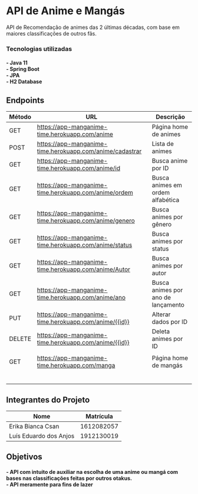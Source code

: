 # API de Anime e Mangás

<p>
API de Recomendação de animes das 2 últimas décadas, com base em maiores classificações de outros fãs.
<p>


### Tecnologias utilizadas

<h4><b> 
- Java 11 <br>
- Spring Boot <br> 
- JPA <br>
- H2 Database <br>
</b></h4>


## Endpoints

| Método | URL                                   | Descrição                          |
| ------ | ------------------------------------- | ---------------------------------- |
| GET    | https://app-manganime-time.herokuapp.com/anime           | Página home de animes              |
| POST   | https://app-manganime-time.herokuapp.com/anime/cadastrar | Lista de animes                    |
| GET    | https://app-manganime-time.herokuapp.com/anime/id        | Busca anime por ID                 |
| GET    | https://app-manganime-time.herokuapp.com/anime/ordem     | Busca animes em ordem alfabética   |
| GET    | https://app-manganime-time.herokuapp.com/anime/genero    | Busca animes por gênero            |
| GET    | https://app-manganime-time.herokuapp.com/anime/status    | Busca animes por status            |
| GET    | https://app-manganime-time.herokuapp.com/anime/Autor     | Busca animes por autor             |
| GET    | https://app-manganime-time.herokuapp.com/anime/ano       | Busca animes por ano de lançamento |
| PUT    | https://app-manganime-time.herokuapp.com/anime/{{id}}    | Alterar dados por ID               |
| DELETE | https://app-manganime-time.herokuapp.com/anime/{{id}}    | Deleta animes por ID               |
|        |                                       |                                    |
| GET    | https://app-manganime-time.herokuapp.com/manga           | Página home de mangás              |
|        |                                       |                                    |
|        |                                       |                                    |
|        |                                       |                                    |
|        |                                       |                                    |
|        |                                       |                                    |
|        |                                       |                                    |


## Integrantes do Projeto

| Nome                   | Matrícula  |
| ---------------------- | ---------- |
| Erika Bianca Csan      | 1612082057 |
| Luís Eduardo dos Anjos | 1912130019 |

## Objetivos

<h4><b> 
- API com intuito de auxiliar na escolha de uma anime ou mangá com bases nas classificações feitas por outros otakus. <br>
- API  meramente para fins de lazer <br>
</b></h4>

